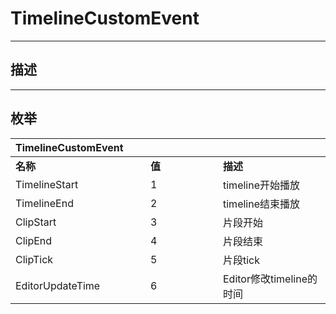 # TimelineCustomEvent

------------------------------------------------------------------------------------------
## 描述



------------------------------------------------------------------------------------------
## 枚举

|<div style="width:200px">TimelineCustomEvent</div>|<div style="width:100px"></div>|<div style="width:100px"></div>|
|:---|:---|:---|
|**名称**|**值**|**描述**|
|TimelineStart|1|timeline开始播放|
|TimelineEnd|2|timeline结束播放|
|ClipStart|3|片段开始|
|ClipEnd|4|片段结束|
|ClipTick|5|片段tick|
|EditorUpdateTime|6|Editor修改timeline的时间|
